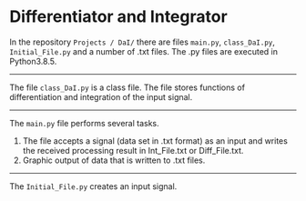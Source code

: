 Differentiator and Integrator
====================================================================
In the repository `Projects / DaI/` there are files `main.py`, `class_DaI.py`, `Initial_File.py` and a number of .txt files. The .py files are executed in Python3.8.5.
***
The file `class_DaI.py` is a class file. The file stores functions of differentiation and integration of the input signal.
***
The `main.py` file performs several tasks.  
1. The file accepts a signal (data set in .txt format) as an input and writes the received processing result in Int_File.txt or Diff_File.txt.
2. Graphic output of data that is written to .txt files.
***
The `Initial_File.py` creates an input signal.
